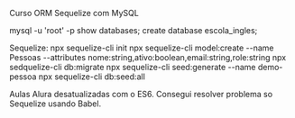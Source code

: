 Curso ORM Sequelize com MySQL

mysql -u 'root' -p
show databases;
create database escola_ingles;



Sequelize:
npx sequelize-cli init
npx sequelize-cli model:create --name Pessoas --attributes nome:string,ativo:boolean,email:string,role:string
npx sedquelize-cli db:migrate
npx sequelize-cli seed:generate --name demo-pessoa
npx sequelize-cli db:seed:all


Aulas Alura desatualizadas com o ES6. Consegui resolver problema so Sequelize usando Babel.
